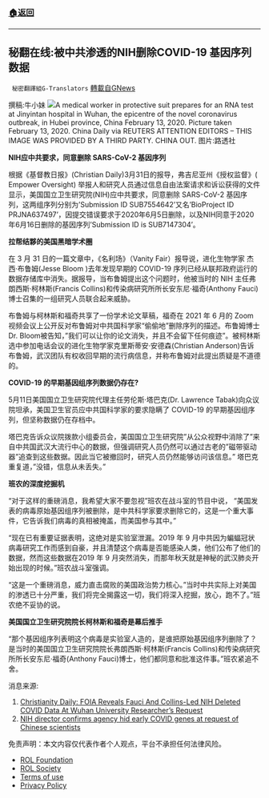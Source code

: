 ###  [:house:返回](README.md)
---


## 秘翻在线:被中共渗透的NIH删除COVID-19 基因序列数据
` 秘密翻譯組G-Translators` [轉載自GNews](https://gnews.org/zh-hans/2521965/)

撰稿:牛小妹
 ![](https://assets.gnews.org/wp-content/uploads/2022/05/武漢-scaled.jpg)A medical worker in protective suit prepares for an RNA test at Jinyintan hospital in Wuhan, the epicentre of the novel coronavirus outbreak, in Hubei province, China February 13, 2020. Picture taken February 13, 2020. China Daily via REUTERS ATTENTION EDITORS – THIS IMAGE WAS PROVIDED BY A THIRD PARTY. CHINA OUT. 
图片:路透社
 
**NIH应中共要求，同意删除 SARS-CoV-2 基因序列**
 
根据《基督教日报》(Christian Daily)3月31日的报导，弗吉尼亚州《授权监督》( Empower Oversight) 举报人和研究人员通过信息自由法案请求和诉讼获得的文件显示，美国国立卫生研究院(NIH)应中共要求，同意删除 SARS-CoV-2 基因序列，这两组序列分别为’Submission ID SUB7554642’又名’BioProject ID PRJNA637497’，因提交错误要求于2020年6月5日删除，以及NIH同意于2020年6月16日删除的基因序列’Submission ID is SUB7147304’。
 
**拉帮结夥的美国黑暗学术圈**
 
在 3 月 31 日的一篇文章中，《名利场》（Vanity Fair）报导说，进化生物学家 杰西·布鲁姆(Jesse Bloom )去年发现早期的 COVID-19 序列已经从联邦政府运行的数据存储库中消失。据报导，当布鲁姆提出这个问题时，他被当时的 NIH 主任弗朗西斯·柯林斯(Francis Collins)和传染病研究所所长安东尼·福奇(Anthony Fauci)博士召集的一组研究人员联合起来威胁。
 
布鲁姆与柯林斯和福奇共享了一份学术论文草稿，福奇在 2021 年 6 月的 Zoom 视频会议上公开反对布鲁姆对中共国科学家“偷偷地”删除序列的描述。布鲁姆博士Dr. Bloom被告知，”我们可以让你的论文消失，并且不会留下任何痕迹”。被柯林斯选中参加电话会议的进化生物学家克里斯蒂安·安德森(Christian Anderson)告诉布鲁姆，武汉团队有权收回早期的流行病信息，并称布鲁姆对此提出质疑是不道德的。
 
**COVID-19 的早期基因组序列数据仍存在?**
 
5月11日美国国立卫生研究院代理主任劳伦斯·塔巴克(Dr. Lawrence Tabak)向众议院坦承，美国卫生官员应中共国科学家的要求隐瞒了 COVID-19 的早期基因组序列，但坚称数据仍在存档中。
 
塔巴克告诉众议院拨款小组委员会，美国国立卫生研究院”从公众视野中消除了”来自中共国武汉大流行中心的数据，但强调研究人员仍然可以通过古老的”磁带驱动器”追查到这些数据。因此当它被撤回时，研究人员仍然能够访问该信息。” 塔巴克重复道，”没错，信息从未丢失。”
 
**班农的深度挖掘机**
 
“对于这样的重磅消息，我希望大家不要忽视”班农在战斗室的节目中说，
“美国发表的病毒原始基因组序列被删除，是中共科学家要求删除它的，这是一个重大事件，它告诉我们病毒的真相被掩盖，而美国参与其中。”
 
“现在已有重要证据表明，这绝对是实验室泄漏。2019 年 9 月中共因为蝙蝠冠状病毒研究工作而感到自豪，并且清楚这个病毒是否能感染人类，他们公布了他们的数据，然而这些数据在2019 年 9 月突然消失，而那年秋天就是神秘的武汉肺炎开始出现的时候。”班农战斗室强调。
 
“这是一个重磅消息，威力直击腐败的美国政治势力核心。”当时中共实际上对美国的渗透已十分严重，我们将完全揭露这一切，我们将深入挖掘，放心，跑不了。”班农绝不妥协的说。
 
**美国国立卫生研究院院长柯林斯和福奇是幕后推手**
 
“那个基因组序列表明这个病毒是实验室人造的，是谁把原始基因组序列删除了？是当时的美国国立卫生研究院院长弗朗西斯·柯林斯(Francis Collins)和传染病研究所所长安东尼·福奇(Anthony Fauci)博士，他们都同意和批准这件事。”班农紧追不舍。
 
消息来源:
 
1. [Christianity Daily: FOIA Reveals Fauci And Collins-Led NIH Deleted COVID Data At
Wuhan University Researcher’s Request](http://Christianity%20Daily:%20FOIA%20Reveals%20Fauci%20And%20Collins-Led%20NIH%20Deleted%20COVID%20Data%20At%20Wuhan%20University%20Researcher’s%20Request)
2. [NIH director confirms agency hid early COVID genes at request of Chinese scientists](http://NIH%20director%20confirms%20agency%20hid%20early%20COVID%20genes%20at%20request%20of%20Chinese%20scientists)

免责声明：本文内容仅代表作者个人观点，平台不承担任何法律风险。
  
- [ROL Foundation](https://rolfoundation.org/)
- [ROL Society](https://rolsociety.org/)
- [Terms of use](https://gnews.org/terms-of-use-3/)
- [Privacy Policy](https://gnews.org/privacy-policy/)
